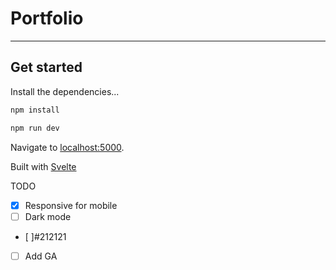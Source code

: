 # Portfolio
---

## Get started

Install the dependencies...

```bash
npm install

npm run dev
```

Navigate to [localhost:5000](http://localhost:5000).

Built with [Svelte](https://svelte.dev)

TODO
- [x] Responsive for mobile
- [ ] Dark mode
- [ ]#212121
- [ ] Add GA